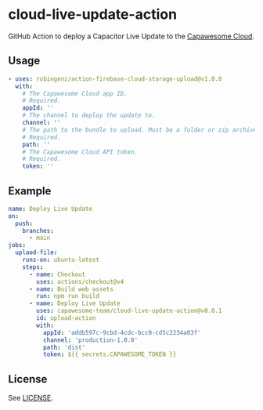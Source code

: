 # cloud-live-update-action

GitHub Action to deploy a Capacitor Live Update to the [Capawesome Cloud](https://capawesome.io/cloud/).

## Usage

```yaml
- uses: robingenz/action-firebase-cloud-storage-upload@v1.0.0
  with:
    # The Capawesome Cloud app ID.
    # Required.
    appId: ''
    # The channel to deploy the update to.
    channel: ''
    # The path to the bundle to upload. Must be a folder or zip archive.
    # Required.
    path: ''
    # The Capawesome Cloud API token.
    # Required.
    token: ''
```

## Example

```yaml
name: Deploy Live Update
on:
  push:
    branches:
      - main
jobs:
  uplaod-file:
    runs-on: ubuntu-latest
    steps:
      - name: Checkout
        uses: actions/checkout@v4
      - name: Build web assets
        run: npm run build
      - name: Deploy Live Update
        uses: capawesome-team/cloud-live-update-action@v0.0.1
        id: upload-action
        with:
          appId: 'addb597c-9cbd-4cdc-bcc0-cd5c2234a03f'
          channel: 'production-1.0.0'
          path: 'dist'
          token: ${{ secrets.CAPAWESOME_TOKEN }}
```

## License

See [LICENSE](./LICENSE).
